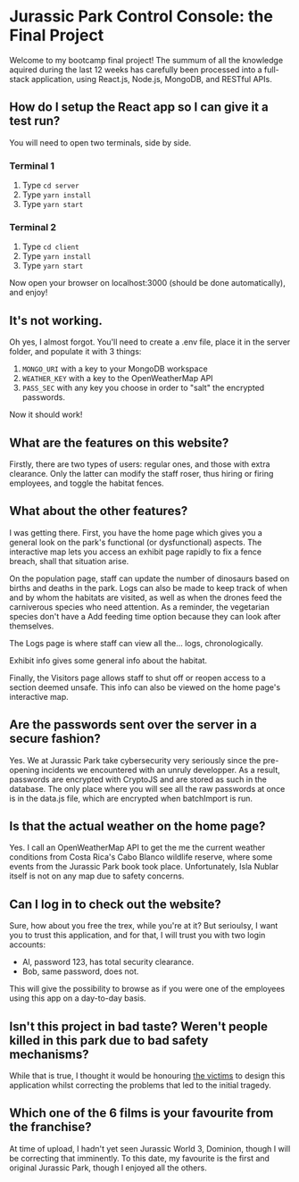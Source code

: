 # Jurassic Park Control Console: the Final Project

Welcome to my bootcamp final project! The summum of all the knowledge aquired during the last 12 weeks has carefully been processed into a full-stack application, using React.js, Node.js, MongoDB, and RESTful APIs.

## How do I setup the React app so I can give it a test run?

You will need to open two terminals, side by side.

### Terminal 1

1. Type `cd server`
2. Type `yarn install`
3. Type `yarn start`

### Terminal 2

1. Type `cd client`
2. Type `yarn install`
3. Type `yarn start`

Now open your browser on localhost:3000 (should be done automatically), and enjoy!

## It's not working.

Oh yes, I almost forgot. You'll need to create a .env file, place it in the server folder, and populate it with 3 things:

1. `MONGO_URI` with a key to your MongoDB workspace
2. `WEATHER_KEY` with a key to the OpenWeatherMap API
3. `PASS_SEC` with any key you choose in order to "salt" the encrypted passwords.

Now it should work!

## What are the features on this website?

Firstly, there are two types of users: regular ones, and those with extra clearance. Only the latter can modify the staff roser, thus hiring or firing employees, and toggle the habitat fences.

## What about the other features?

I was getting there. First, you have the home page which gives you a general look on the park's functional (or dysfunctional) aspects. The interactive map lets you access an exhibit page rapidly to fix a fence breach, shall that situation arise.

On the population page, staff can update the number of dinosaurs based on births and deaths in the park. Logs can also be made to keep track of when and by whom the habitats are visited, as well as when the drones feed the carniverous species who need attention. As a reminder, the vegetarian species don't have a Add feeding time option because they can look after themselves.

The Logs page is where staff can view all the... logs, chronologically.

Exhibit info gives some general info about the habitat.

Finally, the Visitors page allows staff to shut off or reopen access to a section deemed unsafe. This info can also be viewed on the home page's interactive map.

## Are the passwords sent over the server in a secure fashion?

Yes. We at Jurassic Park take cybersecurity very seriously since the pre-opening incidents we encountered with an unruly developper. As a result, passwords are encrypted with CryptoJS and are stored as such in the database. The only place where you will see all the raw passwords at once is in the data.js file, which are encrypted when batchImport is run.

## Is that the actual weather on the home page?

Yes. I call an OpenWeatherMap API to get the me the current weather conditions from Costa Rica's Cabo Blanco wildlife reserve, where some events from the Jurassic Park book took place. Unfortunately, Isla Nublar itself is not on any map due to safety concerns.

## Can I log in to check out the website?

Sure, how about you free the trex, while you're at it? But serioulsy, I want you to trust this application, and for that, I will trust you with two login accounts:

-   Al, password 123, has total security clearance.
-   Bob, same password, does not.

This will give the possibility to browse as if you were one of the employees using this app on a day-to-day basis.

## Isn't this project in bad taste? Weren't people killed in this park due to bad safety mechanisms?

While that is true, I thought it would be honouring [the victims](https://listofdeaths.fandom.com/wiki/Jurassic_Park) to design this application whilst correcting the problems that led to the initial tragedy.

## Which one of the 6 films is your favourite from the franchise?

At time of upload, I hadn't yet seen Jurassic World 3, Dominion, though I will be correcting that imminently. To this date, my favourite is the first and original Jurassic Park, though I enjoyed all the others.
